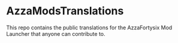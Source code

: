 # AzzaModsTranslations
This repo contains the public translations for the AzzaFortysix Mod Launcher that anyone can contribute to.
